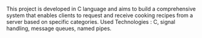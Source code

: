 This project is developed in C language and aims to build a comprehensive system that enables clients to request and receive cooking recipes from a server based on specific categories. 
Used Technologies : C, signal handling, message queues, named pipes.
